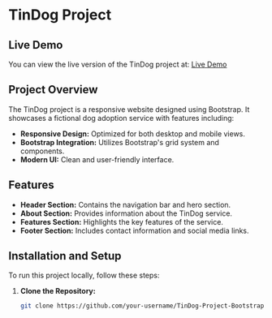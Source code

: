 # TinDog Project

## Live Demo

You can view the live version of the TinDog project at: [Live Demo](https://haridharan-k-0311.github.io/TinDog-Project-Bootstrap/)

## Project Overview

The TinDog project is a responsive website designed using Bootstrap. It showcases a fictional dog adoption service with features including:

- **Responsive Design:** Optimized for both desktop and mobile views.
- **Bootstrap Integration:** Utilizes Bootstrap's grid system and components.
- **Modern UI:** Clean and user-friendly interface.

## Features

- **Header Section:** Contains the navigation bar and hero section.
- **About Section:** Provides information about the TinDog service.
- **Features Section:** Highlights the key features of the service.
- **Footer Section:** Includes contact information and social media links.

## Installation and Setup

To run this project locally, follow these steps:

1. **Clone the Repository:**

   ```bash
   git clone https://github.com/your-username/TinDog-Project-Bootstrap.git
